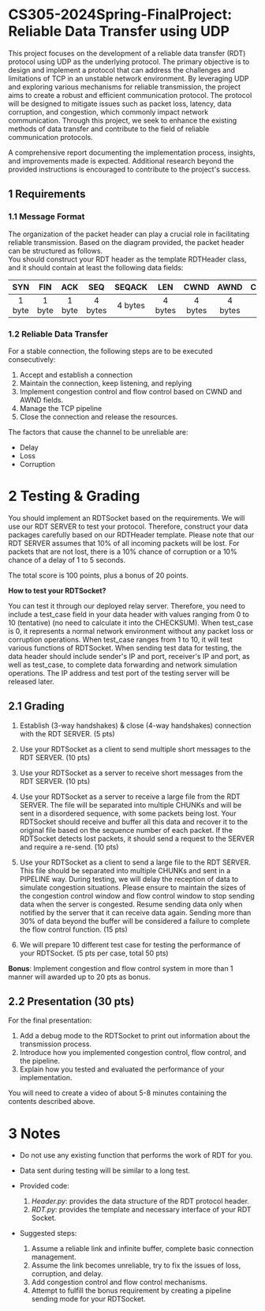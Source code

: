 # CS305-2024Spring-FinalProject: Reliable Data Transfer using UDP

This project focuses on the development of a reliable data transfer (RDT) protocol using UDP as the underlying protocol. The primary objective is to design and implement a protocol that can address the challenges and limitations of TCP in an unstable network environment. By leveraging UDP and exploring various mechanisms for reliable transmission, the project aims to create a robust and efficient communication protocol. The protocol will be designed to mitigate issues such as packet loss, latency, data corruption, and congestion, which commonly impact network communication. Through this project, we seek to enhance the existing methods of data transfer and contribute to the field of reliable communication protocols.

A comprehensive report documenting the implementation process, insights, and improvements made is expected. Additional research beyond the provided instructions is encouraged to contribute to the project's success.

## 1 Requirements

### 1.1 Message Format
<!-- To achieve reliable transmission based on UDP, it is necessary to design appropriate protocol fields within the application layer, which sits above the UDP protocol layer. These protocol fields should be incorporated within the UDP packets to facilitate the implementation of reliable transmission mechanisms.

```
+-------------------------+
|   UDP Datagram           |
+-------------------------+
|   UDP Header             |
+-------------------------+
|   Custom Header          |
+-------------------------+
|   UDP Payload            |
+-------------------------+
``` -->

The organization of the packet header can play a crucial role in facilitating reliable transmission. Based on the diagram provided, the packet header can be structured as follows.    
You should construct your RDT header as the template RDTHeader class, and it should contain at least the following data fields:

|SYN|FIN|ACK|SEQ|SEQACK|LEN|CWND|AWND|CHECKSUM|PAYLOAD|
|:-:|:-:|:-:|:-:|:-:|:-:|:-:|:-:|:-:|:-:|
|1 byte|1 byte|1 byte|4 bytes|4 bytes|4 bytes|4 bytes|4 bytes|2 bytes|LEN bytes|

### 1.2 Reliable Data Transfer
For a stable connection, the following steps are to be executed consecutively:

1. Accept and establish a connection
2. Maintain the connection, keep listening, and replying
3. Implement congestion control and flow control based on CWND and AWND fields.
4. Manage the TCP pipeline
5. Close the connection and release the resources.

The factors that cause the channel to be unreliable are:

- Delay
- Loss
- Corruption

# 2 Testing & Grading
You should implement an RDTSocket based on the requirements. We will use our RDT SERVER to test your protocol. Therefore, construct your data packages carefully based on our RDTHeader template. Please note that our RDT SERVER assumes that 10% of all incoming packets will be lost. For packets that are not lost, there is a 10% chance of corruption or a 10% chance of a delay of 1 to 5 seconds.

The total score is 100 points, plus a bonus of 20 points.

**How to test your RDTSocket?**

You can test it through our deployed relay server. Therefore, you need to include a test_case field in your data header with values ranging from 0 to 10 (tentative) (no need to calculate it into the CHECKSUM). When test_case is 0, it represents a normal network environment without any packet loss or corruption operations. When test_case ranges from 1 to 10, it will test various functions of RDTSocket. When sending test data for testing, the data header should include sender's IP and port, receiver's IP and port, as well as test_case, to complete data forwarding and network simulation operations.
The IP address and test port of the testing server will be released later.

## 2.1 Grading
1. Establish (3-way handshakes) & close (4-way handshakes) connection with the RDT SERVER. (5 pts)
2. Use your RDTSocket as a client to send multiple short messages to the RDT SERVER. (10 pts)
3. Use your RDTSocket as a server to receive short messages from the RDT SERVER. (10 pts)
4. Use your RDTSocket as a server to receive a large file from the RDT SERVER. The file will be separated into multiple CHUNKs and will be sent in a disordered sequence, with some packets being lost. Your RDTSocket should receive and buffer all this data and recover it to the original file based on the sequence number of each packet. If the RDTSocket detects lost packets, it should send a request to the SERVER and require a re-send. (10 pts)
5. Use your RDTSocket as a client to send a large file to the RDT SERVER. This file should be separated into multiple CHUNKs and sent in a PIPELINE way. During testing, we will delay the reception of data to simulate congestion situations. Please ensure to maintain the sizes of the congestion control window and flow control window to stop sending data when the server is congested. Resume sending data only when notified by the server that it can receive data again. Sending more than 30% of data beyond the buffer will be considered a failure to complete the flow control function. (15 pts)

6. We will prepare 10 different test case for testing the performance of your RDTSocket. (5 pts per case, total 50 pts)

**Bonus**: Implement congestion and flow control system in more than 1 manner will awarded up to 20 pts as bonus.

## 2.2 Presentation (30 pts)
For the final presentation:
1. Add a debug mode to the RDTSocket to print out information about the transmission process.
2. Introduce how you implemented congestion control, flow control, and the pipeline.
3. Explain how you tested and evaluated the performance of your implementation.

You will need to create a video of about 5-8 minutes containing the contents described above.

# 3 Notes

- Do not use any existing function that performs the work of RDT for you.
- Data sent during testing will be similar to a long test.
- Provided code:

    1. *Header.py*: provides the data structure of the RDT protocol header.
    2. *RDT.py*: provides the template and necessary interface of your RDT Socket.

- Suggested steps:

    1. Assume a reliable link and infinite buffer, complete basic connection management.
    2. Assume the link becomes unreliable, try to fix the issues of loss, corruption, and delay.
    3. Add congestion control and flow control mechanisms.
    4. Attempt to fulfill the bonus requirement by creating a pipeline sending mode for your RDTSocket.